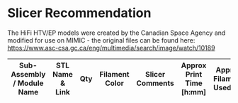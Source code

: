 # Slicer Recommendation 

The HiFi HTV/EP models were created by the Canadian Space Agency and modified for use on MIMIC - the original files can be found here: https://www.asc-csa.gc.ca/eng/multimedia/search/image/watch/10189


|  **Sub-Assembly / Module Name** | **STL Name & Link** | **Qty** | **Filament Color** | **Slicer Comments** | **Approx Print Time [h:mm]** | **Approx Filament Used [g]** | **Approx Filament Used [m]** |
| ---- | --- | --- | --- | --- | --- | --- | --- |
